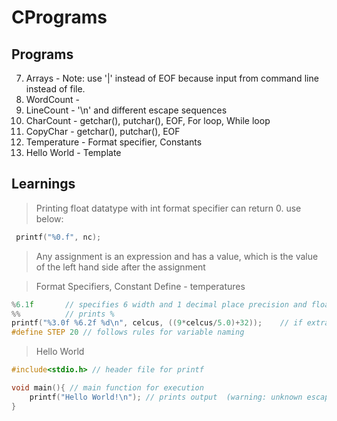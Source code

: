# CPrograms

## Programs
7. Arrays - 
Note: use '|' instead of EOF because input from command line instead of file.
6. WordCount -
5. LineCount - '\n' and different escape sequences 
4. CharCount - getchar(), putchar(), EOF, For loop, While loop 
3. CopyChar - getchar(), putchar(), EOF
2. Temperature - Format specifier, Constants 
1. Hello World - Template

## Learnings

> Printing float datatype with int format specifier can return 0. use below:
```c
 printf("%0.f", nc);
```

> Any assignment is an expression and has a value, which is the value of the left hand side after the assignment

> Format Specifiers, Constant Define - temperatures
```c
%6.1f       // specifies 6 width and 1 decimal place precision and float data type
%%          // prints %
printf("%3.0f %6.2f %d\n", celcus, ((9*celcus/5.0)+32));    // if extra % prints garbage value
#define STEP 20 // follows rules for variable naming 
```
> Hello World
```c
#include<stdio.h> // header file for printf

void main(){ // main function for execution
	printf("Hello World!\n"); // prints output  (warning: unknown escape sequence: '\c' if use)
}
```
